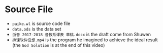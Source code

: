 # Source File
* `paike.wl` is source code file
* `data.ods` is the data set
* `浙音 2017-2018 音教系课表 草稿.docx` is the draft come from Shuwen
* `排课软件设想.mp4` is the program he imagined to achieve the ideal result (the `God Solution` is at the end of this video)
